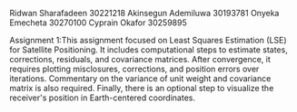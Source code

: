 Ridwan Sharafadeen 30221218
Akinsegun Ademiluwa 30193781
Onyeka Emecheta 30270100
Cyprain Okafor 30259895

Assignment 1:This assignment focused on Least Squares Estimation (LSE) for Satellite Positioning. It includes computational steps to estimate states, corrections, residuals, and covariance matrices. After convergence, it requires plotting misclosures, corrections, and position errors over iterations. Commentary on the variance of unit weight and covariance matrix is also required. Finally, there is an optional step to visualize the receiver's position in Earth-centered coordinates.